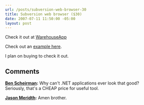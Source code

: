 ```yaml
---
url: /posts/subversion-web-browser-30
title: Subversion web browser ($30)
date: 2007-07-11 11:50:00 -05:00
layout: post
---
```


Check it out at [WarehouseApp](http://warehouseapp.com/)

Check out an [example here](http://projects.wh.techno-weenie.net/browser).

I plan on buying to check it out.

## Comments

**[Ben Scheirman](#54 "2007-07-11 15:28:51"):** Why can't .NET applications ever look that good? Seriously, that's a CHEAP price for useful tool.

**[Jason Meridth](#55 "2007-07-11 16:21:58"):** Amen brother.
